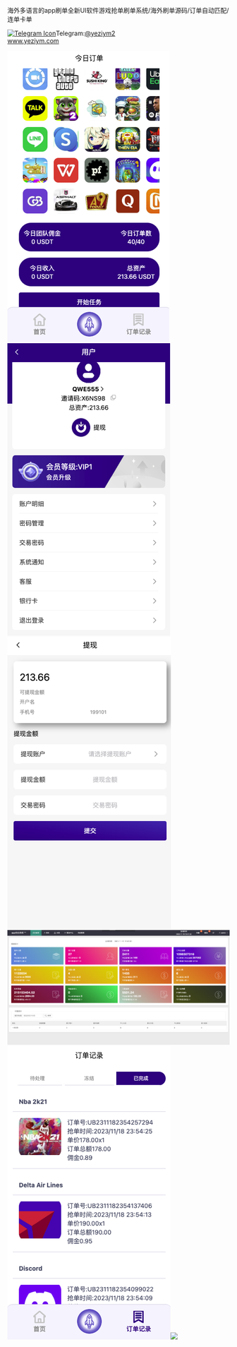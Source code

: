 海外多语言的app刷单全新UI软件游戏抢单刷单系统/海外刷单源码/订单自动匹配/连单卡单<p dir="auto"><a target="_blank" rel="noopener noreferrer nofollow" href="https://camo.githubusercontent.com/d614d90677fbc2e34c7c62ebc68c82379d87a57c4beaf05af65fec7ba6b72e36/68747470733a2f2f63646e2d69636f6e732d706e672e666c617469636f6e2e636f6d2f3531322f323131312f323131313634362e706e67"><img src="https://camo.githubusercontent.com/d614d90677fbc2e34c7c62ebc68c82379d87a57c4beaf05af65fec7ba6b72e36/68747470733a2f2f63646e2d69636f6e732d706e672e666c617469636f6e2e636f6d2f3531322f323131312f323131313634362e706e67" alt="Telegram Icon" style="width: 16px; max-width: 100%;" data-canonical-src="https://cdn-icons-png.flaticon.com/512/2111/2111646.png"></a>Telegram:<a href="https://t.me/yeziym2" rel="nofollow">@yeziym2</a><br><a href="https://www.yeziym.com/">www.yeziym.com</a></p><img src="https://github.com/yeziym/xygByl0tBB/blob/main/n330H.png"><img src="https://github.com/yeziym/xygByl0tBB/blob/main/xYKBS.png"><img src="https://github.com/yeziym/xygByl0tBB/blob/main/GCjRI.png"><img src="https://github.com/yeziym/xygByl0tBB/blob/main/pW4m1.png"><img src="https://github.com/yeziym/xygByl0tBB/blob/main/EijQe.png"><img src="https://github.com/yeziym/xygByl0tBB/blob/main/nXgXg.png">